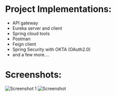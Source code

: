 # Project Implementations:
* API gateway
* Eureka server and client
* Spring cloud tools
* Postman
* Feign client
* Spring Security with OKTA (OAuth2.0)
* and a few more….

# Screenshots:
![Screenshot 1](https://github.com/AnshGupta01/Hotel-system-microservices/assets/26479077/6f213585-b765-4d4b-bc40-7ae4d1303ca8)
![Screenshot](https://github.com/AnshGupta01/Hotel-system-microservices/assets/26479077/0b5216a2-5502-4684-afe0-7a07e6032b3c)
